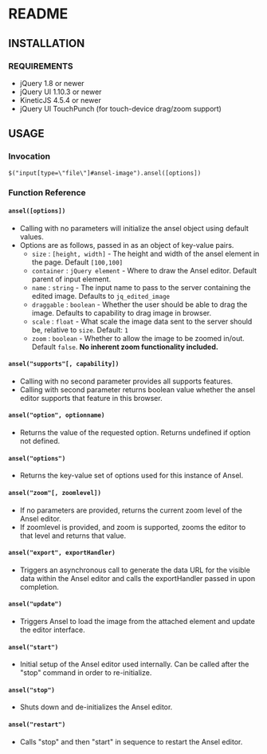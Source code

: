 # README

## INSTALLATION

### REQUIREMENTS

- jQuery 1.8 or newer
- jQuery UI 1.10.3 or newer
- KineticJS 4.5.4 or newer
- jQuery UI TouchPunch (for touch-device drag/zoom support)

## USAGE

### Invocation

` $("input[type=\"file\"]#ansel-image").ansel([options]) `

### Function Reference

#### `ansel([options])`
 - Calling with no parameters will initialize the ansel object using default values.
 - Options are as follows, passed in as an object of key-value pairs.
   - `size` : `[height, width]` - The height and width of the ansel element in the page. Default `[100,100]`
   - `container` : `jQuery element` - Where to draw the Ansel editor. Default parent of input element.
   - `name` : `string` - The input name to pass to the server containing the edited image. Defaults to `jq_edited_image`
   - `draggable` : `boolean` - Whether the user should be able to drag the image. Defaults to capability to drag image in browser.
   - `scale` : `float` - What scale the image data sent to the server should be, relative to `size`. Default: `1`
   - `zoom` : `boolean` - Whether to allow the image to be zoomed in/out. Default `false`. **No inherent zoom functionality included.**

#### `ansel("supports"[, capability])`
 - Calling with no second parameter provides all supports features.
 - Calling with second parameter returns boolean value whether the ansel editor supports that feature in this browser.

#### `ansel("option", optionname)`
 - Returns the value of the requested option. Returns undefined if option not defined.

#### `ansel("options")`
 - Returns the key-value set of options used for this instance of Ansel.

#### `ansel("zoom"[, zoomlevel])`
 - If no parameters are provided, returns the current zoom level of the Ansel editor.
 - If zoomlevel is provided, and zoom is supported, zooms the editor to that level and returns that value.

#### `ansel("export", exportHandler)`
 - Triggers an asynchronous call to generate the data URL for the visible data within the Ansel editor and calls the exportHandler passed in upon completion.

#### `ansel("update")`
 - Triggers Ansel to load the image from the attached element and update the editor interface.

#### `ansel("start")`
 - Initial setup of the Ansel editor used internally. Can be called after the "stop" command in order to re-initialize.

#### `ansel("stop")`
 - Shuts down and de-initializes the Ansel editor.

#### `ansel("restart")`
 - Calls "stop" and then "start" in sequence to restart the Ansel editor.